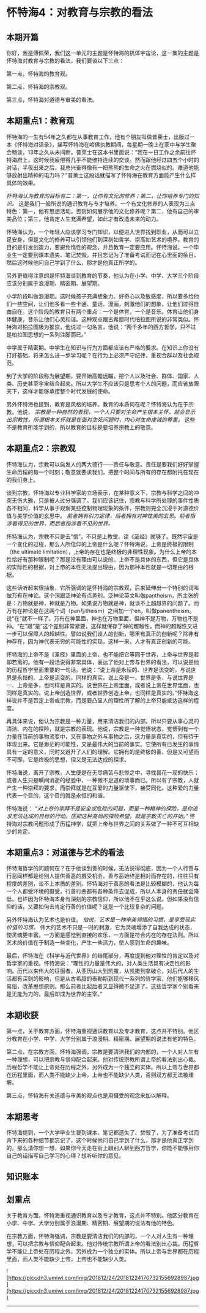 # 怀特海4：对教育与宗教的看法

## 本期开篇

你好，我是傅佩荣，我们这一单元的主题是怀特海的机体宇宙论，这一集的主题是怀特海对教育与宗教的看法，我们要谈以下三点：

第一点，怀特海的教育观。

第二点，怀特海的宗教观。

第三点，怀特海对道德与审美的看法。

## 本期重点1：教育观

怀特海的一生有54年之久都在从事教育工作，他有个朋友叫做普莱士，出版过一本《怀特海对话录》，描写怀特海在哈佛执教期间，每星期一晚上在家中与学生聚会畅谈，13年之久从未间断。普莱士在这本书里面说：“我在一日工作之余前往怀特海府上，这时候我疲倦得几乎不能维持连续的交谈。然而跟他经过四五个小时的对话，半夜出来之后，我总兴奋得像有一把熊熊的生命之火在燃烧似的。难道他能够放射出精神的电力吗？”普莱士这段话就描写了怀特海在教育方面能产生什么样具体的效果。

 *怀特海认为教育的目标有二：第一，让你有文化的修养；第二，让你培养专门的知识。* 这是我们一般所说的通识教育与专才培养。一个有文化修养的人表现为三点特色：第一，他有思想活动，否则如何展示他的文化修养呢？第二，他有自己的审美品位；第三，他肯定人生充满希望，如此才有改造未来的动力。

怀特海认为，一个年轻人应该学习专门知识，以便进入世界找到职业，从而可以立足安身，但是文化的修养可以引领他们到深刻如哲学、崇高如艺术的境界。教育的目的是引发创造力，要避免惰性的观念，并且教育一定要应用。怀特海说，一个毕业生一定要到课本遗失、笔记焚毁，并且忘记为了准备考试而记在心里面的条目，然后这时候他问自己学到了什么，那才是他真正所学的。

另外更值得注意的是怀特海谈到教育的节奏，他认为在小学、中学、大学三个阶段应该分别属于浪漫期、精密期、展望期。

小学阶段叫做浪漫期。这时候孩子充满想象力、好奇心以及敏感度，所以要多给他们一些空间，让们他多看一些卡通、童话、漫画，刺激他们的想象，让他们过得自由自在。这个阶段的教育只有两个重点：一个是体育，一个是音乐。体育让他们身体健康，音乐让他们心灵和谐。这种观点跟古希腊时代柏拉图所说的非常类似。怀特海对柏拉图极为推崇，他说过一句名言，他说：“两千多年的西方哲学，只不过是柏拉图思想的一系列注脚而已。”

中学属于精密期。中学生在知识与行为方面都应该有严格的要求。在知识上你没有打好基础，将来怎么进一步学习呢？在行为上必须严守纪律，重视合群以及社会规范。

到了大学的阶段称为展望期，要开始高瞻远瞩，把个人以及社会、群体、国家、人类、历史甚至宇宙结合起来。所以大学生不应该只是思考个人的问题，而应该放眼天下，这样才能够承接整个时代发展的使命。

另外怀特海也提到，教育是风格的培养。教育的本质何在呢？怀特海认为在于宗教。他说， *宗教是一种自然的表现，一个人只要对生命产生根本关怀，就会显示出宗教性，所谓根本关怀就是在面对生死问题时，内心对生命虔诚的尊重。* 这些不是教育所能学到的，所以教育的目标是要培养宗教上的敬意。

## 本期重点2：宗教观

怀特海认为，宗教可以启发人的两大德行——责任与敬意。责任是要我们好好掌握生命历程的每一个时刻；敬意就要求我们，把整个时间与所有的存在都附托在现在的我们身上。

谈到宗教，怀特海以专业科学家的立场表示，在某种意义下，宗教与科学之间的冲突无伤大雅，只是被人过分强调了。我们应该记住，宗教与科学所处理的事件性质各不相同，科学从事于观察某些控制物理现象的条件，宗教则完全沉浸于对道德价值与美学价值的玄思中。 *前者拥有引力定律，后者拥有对神性美的玄思。前者指涉看得见的世界，而后者指涉看不见的世界。*

怀特海认为，宗教不只是去“信”，不只是上教堂、读《圣经》就够了。既然宇宙是一个变化的过程，那么人所信仰的上帝是什么呢？怀特海说，上帝是终极的限制（the ultimate limitation），上帝的存在也是终极的非理性现象。为什么上帝的本性恰好有那种限制呢？那是没有理由可以说的。上帝不是具体的东西，但它是具体的实际性的根据，对上帝的本性无法提出理由，因为那种本性就是一切理由的根据。

这些话听起来很抽象，它所强调的是怀特海的宗教观，后来延伸出一个特别的词叫做万有在神论。这个词跟泛神论有点差别。泛神论英文叫做pantheism，所主张的是：万物就是神，神就是万物。如果说万物就是神，就谈不上超越界的问题了。而万有在神论是在这两个词（pan与theism）之间加一个en，叫做panentheism。说“在”就不一样了。万有在神里面，神也在万物里面，但神不是万物，万物也不是神。“在”跟“是”这个差别非常紧要，这样就保存了神的超越性，而神的超越性又进一步可以保障人的超越性。譬如说我们谈人的创新，哪里有真正的创新呢？除非有神存在，因为神代表无穷的可能性的实现，这样一来，人才有真正创新的可能。

怀特海的上帝不是《圣经》里面的上帝，也不能把它等同于世界，上帝与世界是若即若离的。他有一段话说得非常具体，表达了他对上帝与世界的看法，可以说是他的历程哲学里面重要的一句话。他说：“说上帝是永恒的、世界是流变的，与说世界是永恒的、上帝是流变的，同样的真实。说上帝是一、世界是多，与说世界是一、上帝是多，也同样是真实的。说世界在上帝里面，或者说上帝在世界里面，也同样是真实的。说上帝创造世界，或者世界创造上帝，也同样是真实的。”怀特海这样说并不是否定上帝或宗教，而是要凸显人的理性所了解的上帝只能抵达这样的程度。

再具体来说，他认为宗教是一种力量，用来清洁我们的内部。所以只要从事心灵的清洁、内在的探险，就是宗教的表现。他说，宗教是一种觉悟状态，觉悟到有一个力量在当前的事物流变中，又在事物之外与事物之后，这力量是真实的，但有待于体现出来。它是渺茫的可能性，又是最伟大的当前的事实。它使所有已发生的事情具有一定的意义，同时又避开了人们的理解。它拥有的是终极的善，但是又可望而不可即。它是终极的思想，但又是无法达成的探求。

怀特海说，离开了宗教，人生便是在无尽痛苦与悲惨之中，寻找昙花一现的快乐；或者人生只是瞬间消逝的经验中，一种微不足道的琐事而已。所以有了宗教，人就产生一种崇拜的要求，而崇拜就是在互爱的力量驱使下，接受同化。这种爱的力量代表一个目的，这个目的就是永恒的和谐。

怀特海说： *“对上帝的崇拜不是安全或危险的问题，而是一种精神的探险，是你追求无法达成的目标的行动。压抑这种高尚的探险希望，就是宗教灭亡的开始。”* 怀特海对宗教问题形成了历程神学，就把上帝与世界之间的关系做了一种不可互相缺少的肯定。

## 本期重点3：对道德与艺术的看法

怀特海哲学的问题何在？在于他谈到善的时候，无法说得彻底，因为一个人行善与行恶同样都是给别人提供善恶的摄受机会。善与恶始终是相对而存在的，往往只有程度的差别，谈不上本质的差别。怀特海对于善恶的看法是比较模糊的，他认为每一个人都受环境的摄受，行善行恶都有各种条件去促成，所以人本身的责任就会降低。也许因为怀特海本身有深刻的宗教信仰，所以他不在乎这么说。但如果没有信仰的话，又要如何去肯定行善的价值呢？这是一个比较复杂的问题。

另外怀特海认为艺术也是价值。 *他说，艺术是一种审美领悟的习惯，是享受现实价值的习惯。* 伟大的艺术不只是一时的刺激，它为灵魂增添了自我达成的状态，使灵魂更丰富。一方面是感觉到直接的欢乐，一方面是符合内在的存在法则。所以艺术的价值在于制造一些变化，产生一些活力，使人感到生命的趣味。

最后，怀特海在《科学与近代世界》的结尾部分，再度提到他对理性的肯定以及对哲学家的重视。怀特海说：“理性的力量是伟大的，对人类生活具有决定性的影响。历代以来伟大的征服者，从亚历山大到凯撒，从凯撒到拿破仑，对后代人的生活都有深刻的影响，但是从古希腊的泰勒斯到现代一系列的哲学家，他们能够移风易俗，改革思想原则。那么前者比起后者又显得微不足道了。这些哲学家个别看来是无能为力的，最后却成为世界的主宰。”

## 本期收获

第一点，关于教育方面，怀特海重视通识教育以及专才教育，这点并不特别。他区分教育在小学、中学、大学分别属于浪漫期、精密期、展望期的说法有他的特色。

第二点，在宗教方面，怀特海强调，宗教是要清洁我们的内部的，一个人对人生有一种理想，可以把宗教与信仰配合起来。他对传统宗教所谓上帝的看法别出心裁。历程哲学不能让上帝处在历程之外，另外成为一个独立的实体。所以上帝与世界都在历程里面，而人类不能缺少上帝，上帝也不能缺少人类，否则双方都无法被理解。

第三点，怀特海有关道德与审美的观点也是用摄受的观念来加以解释。

## 本期思考

怀特海提到，一个大学毕业生要到课本、笔记都遗失了、焚毁了，为了准备考试而背下来的各种细节都忘记了，这个时候他问自己学到了什么，那才是他真正学到的。那么请你想一想，如果你今天走在街上跟别人聊到西方哲学，你能不能够用你自己的话描写自己学习的心得？想听听你的意见。

## 知识账本

## 划重点

关于教育方面，怀特海重视通识教育以及专才教育，这点并不特别。他区分教育在小学、中学、大学分别属于浪漫期、精密期、展望期的说法有他的特色。

在宗教方面，怀特海强调，宗教是要清洁我们的内部的，一个人对人生有一种理想，可以把宗教与信仰配合起来。他对传统宗教所谓上帝的看法别出心裁。历程哲学不能让上帝处在历程之外，另外成为一个独立的实体。所以上帝与世界都在历程里面，而人类不能缺少上帝，上帝也不能缺少人类。

![https://piccdn3.umiwi.com/img/201812/24/201812241707321556928987.jpg](https://piccdn3.umiwi.com/img/201812/24/201812241707321556928987.jpg)

---
